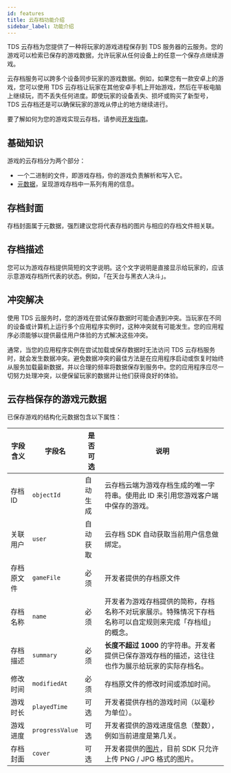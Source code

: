 ```yaml
---
id: features
title: 云存档功能介绍
sidebar_label: 功能介绍
---
```


TDS 云存档为您提供了一种将玩家的游戏进程保存到 TDS 服务器的云服务。您的游戏可以检索已保存的游戏数据，允许玩家从任何设备上的任意一个保存点继续游戏。

云存档服务可以跨多个设备同步玩家的游戏数据。例如，如果您有一款安卓上的游戏，您可以使用 TDS 云存档让玩家在其他安卓手机上开始游戏，然后在平板电脑上继续玩，而不丢失任何进度。即使玩家的设备丢失、损坏或购买了新型号，TDS 云存档还是可以确保玩家的游戏从停止的地方继续进行。

要了解如何为您的游戏实现云存档，请参阅[开发指南](/sdk/gamesaves/guide/)。

## 基础知识

游戏的云存档分为两个部分：

- 一个二进制的文件，即游戏存档，你的游戏负责解析和写入它。
- [元数据](/sdk/gamesaves/features#云存档保存的游戏元数据)，呈现游戏存档中一系列有用的信息。

## 存档封面

存档封面属于元数据，强烈建议您将代表存档的图片与相应的存档文件相关联。

## 存档描述

您可以为游戏存档提供简短的文字说明。这个文字说明是直接显示给玩家的，应该示意游戏存档所代表的状态。例如，「在天台与黑衣人决斗」。

## 冲突解决

使用 TDS 云服务时，您的游戏在尝试保存数据时可能会遇到冲突。当玩家在不同的设备或计算机上运行多个应用程序实例时，这种冲突就有可能发生。您的应用程序必须能够以提供最佳用户体验的方式解决这些冲突。

通常，当您的应用程序实例在尝试加载或保存数据时无法访问 TDS 云存档服务时，就会发生数据冲突。避免数据冲突的最佳方法是在应用程序启动或恢复时始终从服务加载最新数据，并以合理的频率将数据保存到服务中。您的应用程序应尽一切努力处理冲突，以便保留玩家的数据并让他们获得良好的体验。

## 云存档保存的游戏元数据

已保存游戏的结构化元数据包含以下属性：

字段含义 | 字段名 | 是否可选 | 说明
--- | --- | --- | ---
存档 ID | `objectId` | 自动生成 | 云存档云端为游戏存档生成的唯一字符串。使用此 ID 来引用您游戏客户端中保存的游戏。
关联用户 | `user` | 自动获取 | 云存档 SDK 自动获取当前用户信息做绑定。
存档原文件 | `gameFile` | 必须 | 开发者提供的存档原文件
存档名称 | `name` | 必须 | 开发者为游戏存档提供的简称，存档名称不对玩家展示。特殊情况下存档名称可以自定规则来完成「存档组」的概念。
存档描述 | `summary` | 必须 | **长度不超过 1000** 的字符串。开发者提供已保存游戏存档的描述，这往往也作为展示给玩家的实际存档名。
修改时间 | `modifiedAt` | 必须 | 存档原文件的修改时间或添加时间。
游戏时长 | `playedTime` | 可选 | 开发者提供存档的游戏时间（以毫秒为单位）。
游戏进度 | `progressValue` | 可选 | 开发者提供的游戏进度信息（整数），例如当前进度是第几关。
存档封面 | `cover` | 可选 | 开发者提供的[图片](/sdk/gamesaves/features#存档封面)，目前 SDK 只允许上传 PNG / JPG 格式的图片。